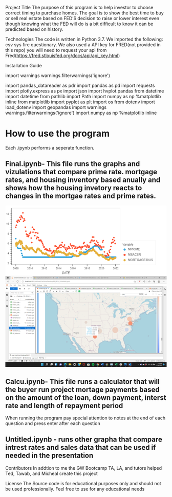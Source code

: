 Project Title
The purpose of this program is to help investor to choose correct timing to purchase homes.  The goal is to show  the best time to buy or sell real estate based on FED’S decision to raise or lower interest even though knowing what the FED will do is a bit difficult to know it can be predicted based on history.

Technologies
The code is written in Python 3.7. We imported the following: csv sys fire questionary. We also used a API key for FRED(not provided in this repo) you will need to request your api from Fred(https://fred.stlouisfed.org/docs/api/api_key.html)

Installation Guide

import warnings
warnings.filterwarnings('ignore')

import pandas_datareader as pdr 
import pandas as pd
import requests 
import plotly.express as px
import json
import hvplot.pandas
from datetime import datetime
from pathlib import Path
import numpy as np
%matplotlib inline
from matplotlib import pyplot as plt
import os
from dotenv import load_dotenv
import geopandas
import warnings
warnings.filterwarnings('ignore')
import numpy as np
%matplotlib inline


# How to use the program

Each .ipynb performs a seperate function.

## Final.ipynb- This file runs the graphs and vizulations that compare prime rate. mortgage rates, and housing inventory based anually and shows how the housing invetory reacts to changes in the mortgae rates and prime rates.
![](Images/proj1g1.png)
![](Images/MapScreenshotud.png)

## Calcu.ipynb- This file runs a calculator that will the buyer run project mortage payments based on the amount of the loan, down payment, interst rate and length of repayment period 

When running the program pay special attention to notes at the end of each question and press enter after each question

## Untitled.ipynb - runs other grapha that compare intrest rates and sales data that can be used if needed in the presentation



Contributors
In addtion to me the GW Bootcamp TA, LA, and tutors helped Ted, Tawab, and Micheal create this project

License
The Source code is for educational purposes only and should not be used professionally. Feel free to use for any educational needs
